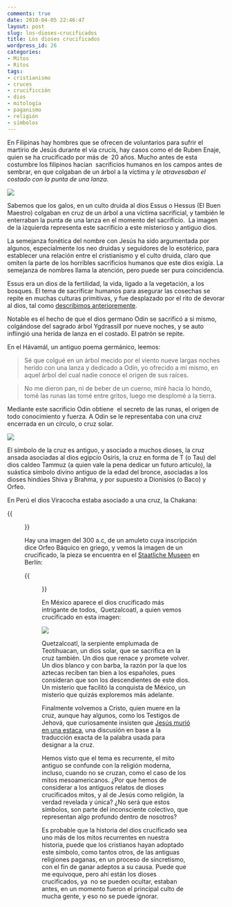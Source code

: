 ```yaml
---
comments: true
date: 2010-04-05 22:46:47
layout: post
slug: los-dioses-crucificados
title: Los dioses crucificados
wordpress_id: 26
categories:
- Mitos
- Ritos
tags:
- cristianismo
- cruces
- crucificción
- dios
- mitología
- paganismo
- religión
- símbolos
---
```


En Filipinas hay hombres que se ofrecen de voluntarios para sufrir el martirio de Jesús durante el vía crucis, hay casos como el de Ruben Enaje, quien se ha crucificado por más de  20 años. Mucho antes de esta costumbre los filipinos hacían  sacrificios humanos en los campos antes de sembrar, en que colgaban de un árbol a la víctima y _le atravesaban el costado con la punta de una lanza_.

![](/images/2010/04/hesuscross.jpg)

Sabemos que los galos, en un culto druida al dios Essus o Hessus (El Buen Maestro) colgaban en cruz de un árbol a una víctima sacrificial, y también le enterraban la punta de una lanza en el momento del sacrificio.  La imagen de la izquierda representa este sacrificio a este misterioso y antiguo dios.

La semejanza fonética del nombre con Jesús ha sido argumentada por algunos, especialmente los neo druidas y seguidores de lo esotérico, para establecer una relación entre el cristianismo y el culto druida, claro que omiten la parte de los horribles sacrificios humanos que este dios exigía. La semejanza de nombres llama la atención, pero puede ser pura coincidencia.

Essus era un dios de la fertilidad, la vida, ligado a la vegetación, a los bosques. El tema de sacrificar humanos para asegurar las cosechas se repite en muchas culturas primitivas, y fue desplazado por el rito de devorar al dios, tal como [describimos anterioremente](https://www.akarru.com/blog/2010/04/devorar-al-dios/).

Notable es el hecho de que el dios germano Odin se sacrificó a si mismo, colgándose del sagrado árbol Ygdrassill por nueve noches, y se auto inflingió una herida de lanza en el costado. El patrón se repite.

En el Hávamál, un antiguo poema germánico, leemos:


> Sé que colgué
en un árbol mecido por el viento
nueve largas noches
herido con una lanza
y dedicado a Odín,
yo ofrecido a mí mismo,
en aquel árbol del cual nadie
conoce el origen de sus raíces.




> No me dieron pan,
ni de beber de un cuerno,
miré hacia lo hondo,
tomé las runas
las tomé entre gritos,
luego me desplomé a la tierra.


Mediante este sacrificio Odin obtiene  el secreto de las runas, el origen de todo conocimiento y fuerza. A Odin se le representaba con una cruz encerrada en un círculo, o cruz solar.

![](/images/2010/04/solarcross.jpg)

El símbolo de la cruz es antiguo, y asociado a muchos dioses, la cruz ansada asociadas al dios egipcio Osiris, la cruz en forma de T (o Tau) del dios caldeo Tammuz (a quien vale la pena dedicar un futuro artículo), la suástica símbolo divino antiguo de la edad del bronce, asociadas a los dioses hindúes Shiva y Brahma, y por supuesto a Dionisios (o Baco) y Orfeo.

En Perú el dios Viracocha estaba asociado a una cruz, la Chakana:

{{<figure src="/images/2010/04/Chakana.png" caption="La chakana probablemente corresponda a un símbolo solar.">}}

Hay una imagen del 300 a.c, de un amuleto cuya inscripción dice Orfeo Báquico en griego, y vemos la imagen de un crucificado, la pieza se encuentra en el [Staatliche Museen](https://www.smb.museum/smb/home/index.php?lang=en) en Berlín:

{{<figure src="/images/2010/04/dionysus_on_cross.gif">}}

En México aparece el dios crucificado más intrigante de todos,  Quetzalcoatl, a quien vemos crucificado en esta imagen:

![](/images/2010/04/quetzacoatl_crucificado.gif)

Quetzalcoatl, la serpiente emplumada de Teotihuacan, un dios solar, que se sacrifica en la cruz también. Un dios que renace y promete volver. Un dios blanco y con barba, la razón por la que los aztecas reciben tan bien a los españoles, pues consideran que son los descendientes de este dios. Un misterio que facilitó la conquista de México, un misterio que quizás exploremos más adelante.

Finalmente volvemos a Cristo, quien muere en la cruz, aunque hay algunos, como los Testigos de Jehová, que curiosamente insisten que [ Jesús murió en una estaca](http://www.freeminds.org/doctrine/jesus/did-jesus-die-on-a-cross-or-a-stake.html), una discusión en base a la traducción exacta de la palabra usada para designar a la cruz.

Hemos visto que el tema es recurrente, el mito antiguo se confunde con la religión moderna, incluso, cuando no se cruzan, como el caso de los mitos mesoamericanos. ¿Por que hemos de considerar a los antiguos relatos de dioses crucificados mitos, y al de Jesús como religión, la verdad revelada y única? ¿No será que estos símbolos, son parte del inconsciente colectivo, que representan algo profundo dentro de nosotros?

Es probable que la historia del dios crucificado sea uno más de los mitos recurrentes en nuestra historia, puede que los cristianos hayan adoptado este símbolo, como tantos otros, de las antiguas religiones paganas, en un proceso de sincretismo, con el fin de ganar adeptos a su causa. Puede que me equivoque, pero ahí están los dioses crucificados, ya  no se pueden ocultar, estaban antes, en un momento fueron el principal culto de mucha gente, y eso no se puede ignorar.

